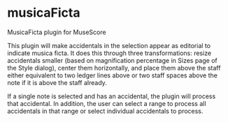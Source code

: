# musicaFicta
MusicaFicta plugin for MuseScore

This plugin will make accidentals in the selection appear as editorial to indicate musica ficta. It does this through three transformations: resize accidentals smaller (based on magnification percentage in Sizes page of the Style dialog), center them horizontally, and place them above the staff either equivalent to two ledger lines above or two staff spaces above the note if it is above the staff already.

If a single note is selected and has an accidental, the plugin will process that accidental. In addition, the user can select a range to process all accidentals in that range or select individual accidentals to process.
